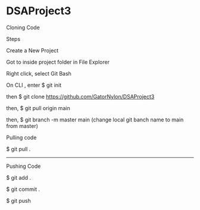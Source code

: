 # DSAProject3

Cloning Code 

Steps 

Create a New Project

Got to inside project folder in File Explorer

Right click, select Git Bash

On CLI , enter $ git init

then $ git clone https://github.com/GatorNylon/DSAProject3

then, $ git pull origin main

then, $ git branch -m master main (change local git banch name to main from master)

Pulling code

$ git pull .

-----------------------------------------

Pushing Code

$ git add .

$ git commit .

$ git push

